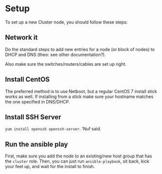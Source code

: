 # Setup

To set up a new Cluster node, you should follow these steps:

## Network it

Do the standard steps to add new entries for a node (or block of nodes) to DHCP and DNS (theo: see other documentation?).

Also make sure the switches/routers/cables are set up right.

## Install CentOS

The preferred method is to use Netboot, but a regular CentOS 7 install stick works as well. If installing from a stick make sure your hostname matches the one specified in DNS/DHCP.

## Install SSH Server

`yum install openssh openssh-server`. 'Nuf said.

## Run the ansible play

First, make sure you add the node to an existing/new host group that has the `cluster` role. Then, you can just run `ansible-playbook`, sit back, kick your feet up, and wait for the install to finish.
